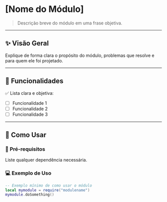 # [Nome do Módulo]

> Descrição breve do módulo em uma frase objetiva.

---

## ✨ **Visão Geral**

Explique de forma clara o propósito do módulo, problemas que resolve e para quem ele foi projetado.

---

## 🚀 **Funcionalidades**

✅ Lista clara e objetiva:

- [ ] Funcionalidade 1  
- [ ] Funcionalidade 2  
- [ ] Funcionalidade 3

---

## 🔧 **Como Usar**

### 📌 **Pré-requisitos**

Liste qualquer dependência necessária.

### 💻 **Exemplo de Uso**

```lua
-- Exemplo mínimo de como usar o módulo
local mymodule = require("modulename")
mymodule.doSomething()
